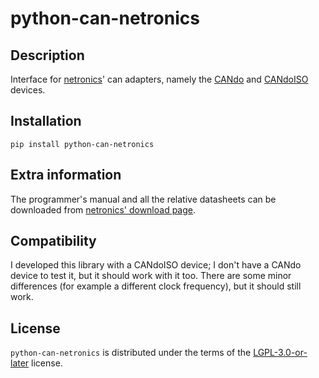 # python-can-netronics

## Description
Interface for [netronics](http://www.netronics.ltd.uk/)' can adapters, namely the [CANdo](https://www.cananalyser.co.uk/cando.html) and [CANdoISO](https://www.cananalyser.co.uk/candoiso.html) devices.

## Installation

```console
pip install python-can-netronics
```

## Extra information
The programmer's manual and all the relative datasheets can be downloaded from [netronics' download page](https://www.cananalyser.co.uk/download.html).

## Compatibility
I developed this library with a CANdoISO device; I don't have a CANdo device to test it, but it should work with it too. There are some minor differences (for example a different clock frequency), but it should still work.


## License

`python-can-netronics` is distributed under the terms of the [LGPL-3.0-or-later](https://spdx.org/licenses/LGPL-3.0-or-later.html) license.